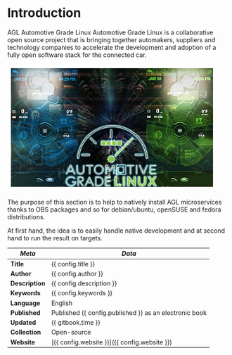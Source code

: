 # Introduction

AGL Automotive Grade Linux Automotive Grade Linux is a collaborative open
source project that is bringing together automakers, suppliers and technology
companies to accelerate the development and adoption of a fully open software
stack for the connected car.

![Automotive grade linux screenshot](pictures/Automotive_grade_linux.png)

The purpose of this section is to help to natively install AGL microservices
thanks to OBS packages and so for debian/ubuntu, openSUSE and fedora distributions.

At first hand, the idea is to easily handle native
development and at second hand to run the result on targets.

| *Meta* | *Data* |
| -- | -- |
| **Title** | {{ config.title }} |
| **Author** | {{ config.author }} |
| **Description** | {{ config.description }} |
| **Keywords** | {{ config.keywords }} |
| **Language** | English |
| **Published** | Published {{ config.published }} as an electronic book |
| **Updated** | {{ gitbook.time }} |
| **Collection** | Open-source |
| **Website** | [{{ config.website }}]({{ config.website }}) |
